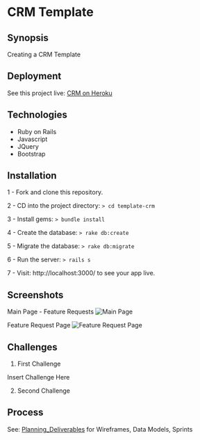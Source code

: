 # CRM Template

## Synopsis

Creating a CRM Template

## Deployment

See this project live: [CRM on Heroku](https://calm-beyond-47766.herokuapp.com)

## Technologies

- Ruby on Rails
- Javascript
- JQuery
- Bootstrap

## Installation

1 - Fork and clone this repository.

2 - CD into the project directory: ```> cd template-crm```

3 - Install gems: ```> bundle install```

4 - Create the database: ```> rake db:create```

5 - Migrate the database: ```> rake db:migrate```

6 - Run the server: ```> rails s```

7 - Visit: http://localhost:3000/ to see your app live.

## Screenshots

Main Page - Feature Requests
![Main Page](http://i.imgur.com/BxJ8l2z.png)

Feature Request Page
![Feature Request Page](http://i.imgur.com/z8U6bNG.png)


## Challenges

1) First Challenge

Insert Challenge Here

2) Second Challenge

## Process

See: [Planning_Deliverables](https://github.com/Lily-Brown/fareharbor-crm/blob/master/Planning_Deliverables.md) for Wireframes, Data Models, Sprints
